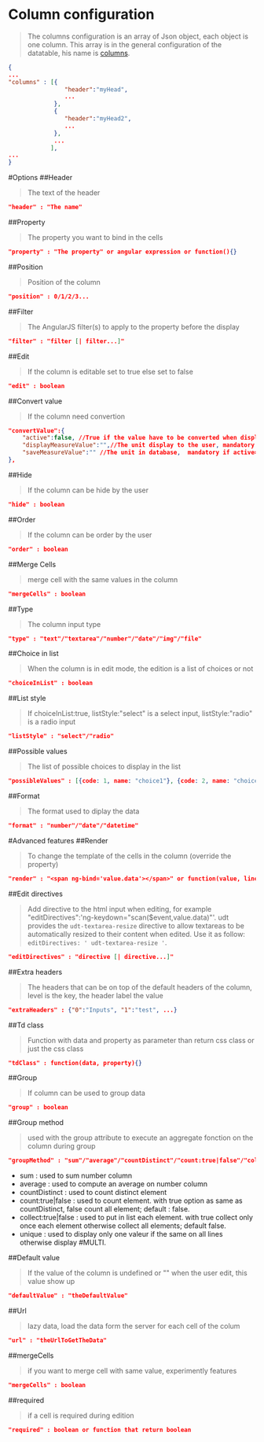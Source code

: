 # Column configuration
> The columns configuration is an array of Json object, each object is one column. This array is in the general configuration of the datatable, his name is [columns](configuration/#columns).

```json
{
...
"columns" : [{
				"header":"myHead",
				...
			 },
			 {
				"header":"myHead2",
				...
			 },
			 ...
			],
...
}
```
#Options
##Header
> The text of the header
```json
"header" : "The name"
```
##Property
> The property you want to bind in the cells
```json
"property" : "The property" or angular expression or function(){}
```
##Position
> Position of the column
```json
"position" : 0/1/2/3...
```
##Filter
> The AngularJS filter(s) to apply to the property before the display
```json
"filter" : "filter [| filter...]"
```
##Edit
> If the column is editable set to true else set to false
```json
"edit" : boolean
```
##Convert value
> If the column need convertion
```json
"convertValue":{
	"active":false, //True if the value have to be converted when displayed to the user
	"displayMeasureValue":"",//The unit display to the user, mandatory if active=true
	"saveMeasureValue":"" //The unit in database,  mandatory if active=true
},
```												
##Hide
> If the column can be hide by the user
```json
"hide" : boolean
```
##Order
> If the column can be order by the user
```json
"order" : boolean
```
##Merge Cells
> merge cell with the same values in the column
```json
"mergeCells" : boolean
```
##Type
> The column input type
```json
"type" : "text"/"textarea"/"number"/"date"/"img"/"file"
```
##Choice in list
> When the column is in edit mode, the edition is a list of choices or not
```json
"choiceInList" : boolean
```
##List style
> If choiceInList:true, listStyle:"select" is a select input, listStyle:"radio" is a radio input
```json
"listStyle" : "select"/"radio"
```
##Possible values
> The list of possible choices to display in the list
```json
"possibleValues" : [{code: 1, name: "choice1"}, {code: 2, name: "choice2"}, ...]
```
##Format
> The format used to diplay the data
```json
"format" : "number"/"date"/"datetime"
```
#Advanced features
##Render
> To change the template of the cells in the column (override the property)
```json
"render" : "<span ng-bind='value.data'></span>" or function(value, line){ return "html"}
```
##Edit directives
> Add directive to the html input when editing, for example "editDirectives":'ng-keydown="scan($event,value.data)"'.
> udt provides the `udt-textarea-resize` directive to allow textareas to be automatically resized to their content when edited. Use it as follow: `editDirectives: ' udt-textarea-resize '`.
```json
"editDirectives" : "directive [| directive...]"
```
##Extra headers
> The headers that can be on top of the default headers of the column, level is the key, the header label the value
```json
"extraHeaders" : {"0":"Inputs", "1":"test", ...}
```
##Td class
> Function with data and property as parameter than return css class or just the css class
```json
"tdClass" : function(data, property){}
```
##Group
> If column can be used to group data
```json
"group" : boolean
```
##Group method
> used with the group attribute to execute an aggregate fonction on the column during group
```json
"groupMethod" : "sum"/"average"/"countDistinct"/"count:true|false"/"collect:true|false"
```
* sum : used to sum number column
* average : used to compute an average on number column
* countDistinct : used to count distinct element
* count:true|false : used to count element. with true option as same as countDistinct, false count all element; default : false.
* collect:true|false : used to put in list each element. with true collect only once each element otherwise collect all elements; default false.
* unique : used to display only one valeur if the same on all lines otherwise display #MULTI. 

##Default value
> If the value of the column is undefined or "" when the user edit, this value show up
```json
"defaultValue" : "theDefaultValue"
```
##Url
> lazy data, load the data form the server for each cell of the colum
```json
"url" : "theUrlToGetTheData"
```
##mergeCells
> if you want to merge cell with same value, experimently features
```json
"mergeCells" : boolean
```
##required
> if a cell is required during edition
```json
"required" : boolean or function that return boolean
```